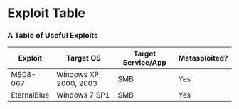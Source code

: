 # Exploit Table

### A Table of Useful Exploits

| Exploit  | Target OS              | Target Service/App | Metasploited? |
| -------- | ---------------------- | ------------------ | ------------- |
| MS08-067 | Windows XP, 2000, 2003 | SMB                | Yes           |
| EternalBlue | Windows 7 SP1  | SMB | Yes |
